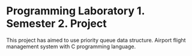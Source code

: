 # Programming Laboratory 1. Semester 2. Project

This project has aimed to use priority queue data structure. 
Airport flight management system with C programming language.
